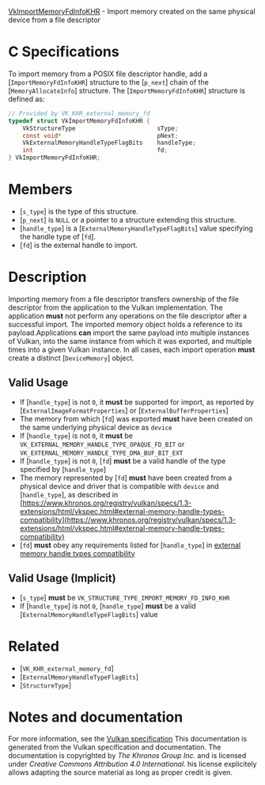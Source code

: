 [VkImportMemoryFdInfoKHR](https://www.khronos.org/registry/vulkan/specs/1.3-extensions/man/html/VkImportMemoryFdInfoKHR.html) - Import memory created on the same physical device from a file descriptor

# C Specifications
To import memory from a POSIX file descriptor handle, add a
[`ImportMemoryFdInfoKHR`] structure to the [`p_next`] chain of the
[`MemoryAllocateInfo`] structure.
The [`ImportMemoryFdInfoKHR`] structure is defined as:
```c
// Provided by VK_KHR_external_memory_fd
typedef struct VkImportMemoryFdInfoKHR {
    VkStructureType                       sType;
    const void*                           pNext;
    VkExternalMemoryHandleTypeFlagBits    handleType;
    int                                   fd;
} VkImportMemoryFdInfoKHR;
```

# Members
- [`s_type`] is the type of this structure.
- [`p_next`] is `NULL` or a pointer to a structure extending this structure.
- [`handle_type`] is a [`ExternalMemoryHandleTypeFlagBits`] value specifying the handle type of [`fd`].
- [`fd`] is the external handle to import.

# Description
Importing memory from a file descriptor transfers ownership of the file
descriptor from the application to the Vulkan implementation.
The application  **must**  not perform any operations on the file descriptor
after a successful import.
The imported memory object holds a reference to its payload.Applications  **can**  import the same payload into multiple instances of Vulkan,
into the same instance from which it was exported, and multiple times into a
given Vulkan instance.
In all cases, each import operation  **must**  create a distinct
[`DeviceMemory`] object.
## Valid Usage
-    If [`handle_type`] is not `0`, it  **must**  be supported for import, as reported by [`ExternalImageFormatProperties`] or [`ExternalBufferProperties`]
-    The memory from which [`fd`] was exported  **must**  have been created on the same underlying physical device as `device`
-    If [`handle_type`] is not `0`, it  **must**  be `VK_EXTERNAL_MEMORY_HANDLE_TYPE_OPAQUE_FD_BIT` or `VK_EXTERNAL_MEMORY_HANDLE_TYPE_DMA_BUF_BIT_EXT`
-    If [`handle_type`] is not `0`, [`fd`] **must**  be a valid handle of the type specified by [`handle_type`]
-    The memory represented by [`fd`] **must**  have been created from a physical device and driver that is compatible with `device` and [`handle_type`], as described in [https://www.khronos.org/registry/vulkan/specs/1.3-extensions/html/vkspec.html#external-memory-handle-types-compatibility](https://www.khronos.org/registry/vulkan/specs/1.3-extensions/html/vkspec.html#external-memory-handle-types-compatibility)
-  [`fd`] **must**  obey any requirements listed for [`handle_type`] in [external memory handle types compatibility](https://www.khronos.org/registry/vulkan/specs/1.3-extensions/html/vkspec.html#external-memory-handle-types-compatibility)

## Valid Usage (Implicit)
-  [`s_type`] **must**  be `VK_STRUCTURE_TYPE_IMPORT_MEMORY_FD_INFO_KHR`
-    If [`handle_type`] is not `0`, [`handle_type`] **must**  be a valid [`ExternalMemoryHandleTypeFlagBits`] value

# Related
- [`VK_KHR_external_memory_fd`]
- [`ExternalMemoryHandleTypeFlagBits`]
- [`StructureType`]

# Notes and documentation
For more information, see the [Vulkan specification](https://www.khronos.org/registry/vulkan/specs/1.3-extensions/html/vkspec.html)
This documentation is generated from the Vulkan specification and documentation.
The documentation is copyrighted by *The Khronos Group Inc.* and is licensed under *Creative Commons Attribution 4.0 International*.
his license explicitely allows adapting the source material as long as proper credit is given.
        